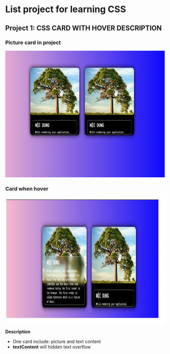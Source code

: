 # List project for learning CSS

## Project 1: CSS CARD WITH HOVER DESCRIPTION
### Picture card in project
<img src = "Picture/CardHover.PNG" width ="800" height = "400" />

### Card when hover
<img src = "Picture/hoverCard.PNG" width ="800" height = "400" />

**Description**
- One card include: picture and text content
- **textContent** will hidden text overflow
